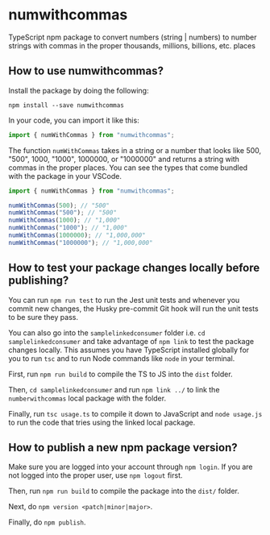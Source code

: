 # numwithcommas

TypeScript npm package to convert numbers (string | numbers) to number strings with commas in the proper thousands, millions, billions, etc. places

## How to use numwithcommas?

Install the package by doing the following:

`npm install --save numwithcommas`

In your code, you can import it like this:

```js
import { numWithCommas } from "numwithcommas";
```

The function `numWithCommas` takes in a string or a number that looks like 500, "500", 1000, "1000", 1000000, or "1000000" and returns a string with commas in the proper places. You can see the types that come bundled with the package in your VSCode.

```js
import { numWithCommas } from "numwithcommas";

numWithCommas(500); // "500"
numWithCommas("500"); // "500"
numWithCommas(1000); // "1,000"
numWithCommas("1000"); // "1,000"
numWithCommas(1000000); // "1,000,000"
numWithCommas("1000000"); // "1,000,000"
```

## How to test your package changes locally before publishing?

You can run `npm run test` to run the Jest unit tests and whenever you commit new changes, the Husky pre-commit Git hook will run the unit tests to be sure they pass.

You can also go into the `samplelinkedconsumer` folder i.e. `cd samplelinkedconsumer` and take advantage of `npm link` to test the package changes locally. This assumes you have TypeScript installed globally for you to run `tsc` and to run Node commands like `node` in your terminal.

First, run `npm run build` to compile the TS to JS into the `dist` folder.

Then, `cd samplelinkedconsumer` and run `npm link ../` to link the `numberwithcommas` local package with the folder.

Finally, run `tsc usage.ts` to compile it down to JavaScript and `node usage.js` to run the code that tries using the linked local package.

## How to publish a new npm package version?

Make sure you are logged into your account through `npm login`. If you are not logged into the proper user, use `npm logout` first.

Then, run `npm run build` to compile the package into the `dist/` folder.

Next, do `npm version <patch|minor|major>`.

Finally, do `npm publish`.
